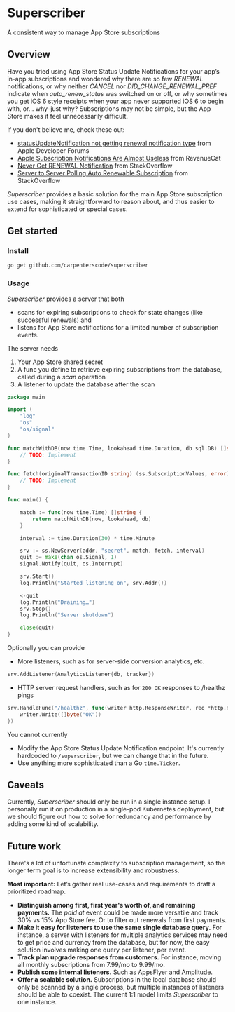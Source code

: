 # Superscriber

A consistent way to manage App Store subscriptions

## Overview

Have you tried using App Store Status Update Notifications for your app’s in-app subscriptions
and wondered why there are so few _RENEWAL_ notifications, or why neither _CANCEL_ nor
_DID_CHANGE_RENEWAL_PREF_ indicate when _auto_renew_status_ was switched on or off,
or why sometimes you get iOS 6 style receipts when your app never supported iOS 6 to begin with,
or… why–just why? Subscriptions may not be simple, but the App Store makes it feel unnecessarily
difficult.

If you don't believe me, check these out:

- [statusUpdateNotification not getting renewal notification type](https://forums.developer.apple.com/message/283579#283579) from Apple Developer Forums
- [Apple Subscription Notifications Are Almost Useless](https://www.revenuecat.com/2018/09/24/apple-subscription-notifications-are-almost-useless) from RevenueCat
- [Never Get RENEWAL Notification](https://stackoverflow.com/q/48049771/5477264) from StackOverflow
- [Server to Server Polling Auto Renewable Subscription](https://stackoverflow.com/q/50947948/5477264) from StackOverflow

_Superscriber_ provides a basic solution for the main App Store subscription use cases, making
it straightforward to reason about, and thus easier to extend for sophisticated or special cases.

## Get started

### Install

```sh
go get github.com/carpenterscode/superscriber
```

### Usage

_Superscriber_ provides a server that both

- scans for expiring subscriptions to check for state changes (like successful renewals) and
- listens for App Store notifications for a limited number of subscription events.

The server needs

1.  Your App Store shared secret
2.  A func you define to retrieve expiring subscriptions from the database, called during a _scan_
    operation
3.  A listener to update the database after the scan

```go
package main

import (
	"log"
	"os"
	"os/signal"
)

func matchWithDB(now time.Time, lookahead time.Duration, db sql.DB) []string {
	// TODO: Implement
}

func fetch(originalTransactionID string) (ss.SubscriptionValues, error) {
	// TODO: Implement
}

func main() {

	match := func(now time.Time) []string {
		return matchWithDB(now, lookahead, db)
	}

	interval := time.Duration(30) * time.Minute

	srv := ss.NewServer(addr, "secret", match, fetch, interval)
	quit := make(chan os.Signal, 1)
	signal.Notify(quit, os.Interrupt)

	srv.Start()
	log.Println("Started listening on", srv.Addr())

	<-quit
	log.Println("Draining…")
	srv.Stop()
	log.Println("Server shutdown")

	close(quit)
}
```

Optionally you can provide

- More listeners, such as for server-side conversion analytics, etc.

```go
srv.AddListener(AnalyticsListener{db, tracker})
```

- HTTP server request handlers, such as for `200 OK` responses to /healthz pings

```go
srv.HandleFunc("/healthz", func(writer http.ResponseWriter, req *http.Request) {
	writer.Write([]byte("OK"))
})
```

You cannot currently

- Modify the App Store Status Update Notification endpoint. It's currently hardcoded to
  `/superscriber`, but we can change that in the future.
- Use anything more sophisticated than a Go `time.Ticker`.

## Caveats

Currently, _Superscriber_ should only be run in a single instance setup. I personally run it on
production in a single-pod Kubernetes deployment, but we should figure out how to solve for
redundancy and performance by adding some kind of scalability.

## Future work

There's a lot of unfortunate complexity to subscription management, so the longer term goal is to
increase extensibility and robustness.

**Most important:** Let’s gather real use-cases and requirements to draft a prioritized roadmap.

- **Distinguish among first, first year's worth of, and remaining payments.** The _paid at_ event
  could be made more versatile and track 30% vs 15% App Store fee. Or to filter out renewals from
  first payments.
- **Make it easy for listeners to use the same single database query.** For instance, a server with
  listeners for multiple analytics services may need to get price and currency from the database,
  but for now, the easy solution involves making one query per listener, per event.
- **Track plan upgrade responses from customers.** For instance, moving all monthly subscriptions
  from 7.99/mo to 9.99/mo.
- **Publish some internal listeners.** Such as AppsFlyer and Amplitude.
- **Offer a scalable solution.** Subscriptions in the local database should only be scanned by a
  single process, but multiple instances of listeners should be able to coexist. The current 1:1
  model limits _Superscriber_ to one instance.
